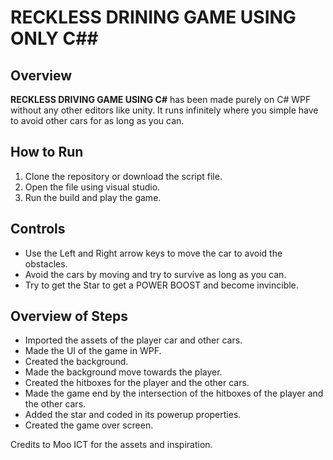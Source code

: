 


# RECKLESS DRINING GAME USING ONLY C##

## Overview
**RECKLESS DRIVING GAME USING C#** has been made purely on C# WPF without any other editors like unity. It runs infinitely where you simple have to avoid other cars for as long as you can.

## How to Run
1. Clone the repository or download the script file.
2. Open the file using visual studio.
3. Run the build and play the game.
   

## Controls
- Use the Left and Right arrow keys to move the car to avoid the obstacles.
- Avoid the cars by moving and try to survive as long as you can.
- Try to get the Star to get a POWER BOOST and become invincible.



## Overview of Steps
- Imported the assets of the player car and other cars.
- Made the UI of the game in WPF.
- Created the background.
- Made the background move towards the player.
- Created the hitboxes for the player and the other cars.
- Made the game end by the intersection of the hitboxes of the player and the other cars.
- Added the star and coded in its powerup properties.
- Created the game over screen.



Credits to Moo ICT for the assets and inspiration.
